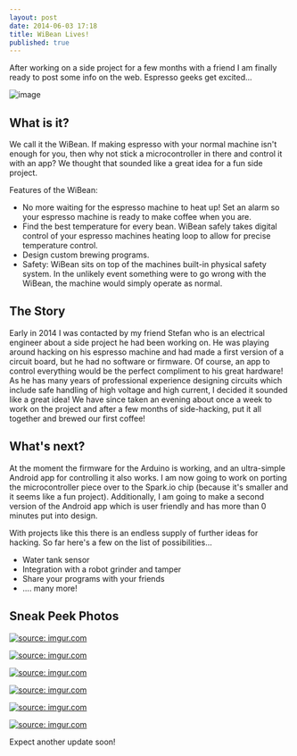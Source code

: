 ```yaml
---
layout: post
date: 2014-06-03 17:18
title: WiBean Lives!
published: true
---
```


After working on a side project for a few months with a friend I am finally ready to post some info on the web.  Espresso geeks get excited...

![image](https://i.imgur.com/mBiLggLl.jpg)


What is it?
----------
We call it the WiBean.  If making espresso with your normal machine isn't enough for you, then why not stick a microcontroller in there and control it with an app?  We thought that sounded like a great idea for a fun side project.

Features of the WiBean:

-  No more waiting for the espresso machine to heat up!  Set an alarm so your espresso machine is ready to make coffee when you are.  
-  Find the best temperature for every bean.  WiBean safely takes digital control of your espresso machines heating loop to allow for precise temperature control.
-  Design custom brewing programs.
-  Safety:  WiBean sits on top of the machines built-in physical safety system.  In the unlikely event something were to go wrong with the WiBean, the machine would simply operate as normal.  


The Story
----------
Early in 2014 I was contacted by my friend Stefan who is an electrical engineer about a side project he had been working on.  He was playing around hacking on his espresso machine and had made a first version of a circuit board, but he had no software or firmware.  Of course, an app to control everything would be the perfect compliment to his great hardware!  As he has many years of professional experience designing circuits which include safe handling of high voltage and high current, I decided it sounded like a great idea!  We have since taken an evening about once a week to work on the project and after a few months of side-hacking, put it all together and brewed our first coffee!


What's next?
-----------
At the moment the firmware for the Arduino is working, and an ultra-simple Android app for controlling it also works.  I am now going to work on porting the microcontroller piece over to the Spark.io chip (because it's smaller and it seems like a fun project).  Additionally, I am going to make a second version of the Android app which is user friendly and has more than 0 minutes put into design.


With projects like this there is an endless supply of further ideas for hacking.  So far here's a few on the list of possibilities...

- Water tank sensor
- Integration with a robot grinder and tamper
- Share your programs with your friends
- .... many more!


Sneak Peek Photos
------------------
<a href="http://imgur.com/fDrQgZp"><img src="http://i.imgur.com/fDrQgZpl.jpg" title="source: imgur.com" /></a>

<a href="http://imgur.com/urz2TQk"><img src="http://i.imgur.com/urz2TQkl.jpg" title="source: imgur.com" /></a>

<a href="http://imgur.com/JVUEqOE"><img src="http://i.imgur.com/JVUEqOEl.jpg" title="source: imgur.com" /></a>

<a href="http://imgur.com/SucEI27"><img src="http://i.imgur.com/SucEI27l.jpg" title="source: imgur.com" /></a>

<a href="http://imgur.com/vTYtDqY"><img src="http://i.imgur.com/vTYtDqYl.jpg" title="source: imgur.com" /></a>

<a href="http://imgur.com/uolI9ML"><img src="http://i.imgur.com/uolI9MLl.jpg" title="source: imgur.com" /></a>


Expect another update soon!


